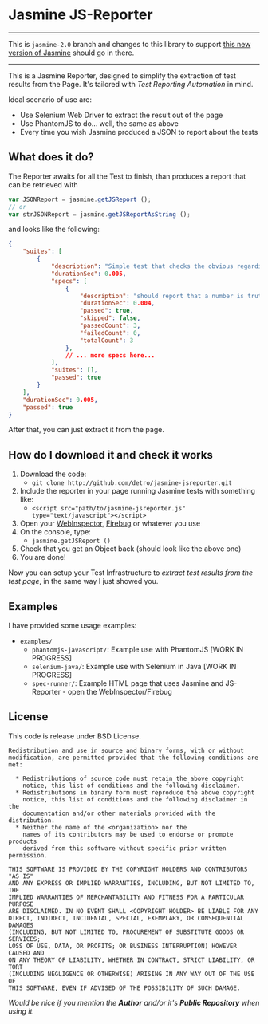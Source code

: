 # Jasmine JS-Reporter

- - -
This is `jasmine-2.0` branch and changes to this library to support
[this new version of Jasmine](http://jasmine.github.io/2.0/introduction.html)
should go in there.
- - -

This is a Jasmine Reporter, designed to simplify the extraction of test results from the Page.
It's tailored with _Test Reporting Automation_ in mind.

Ideal scenario of use are:

* Use Selenium Web Driver to extract the result out of the page
* Use PhantomJS to do... well, the same as above
* Every time you wish Jasmine produced a JSON to report about the tests

## What does it do?

The Reporter awaits for all the Test to finish, than produces a report that can be retrieved with

```javascript
var JSONReport = jasmine.getJSReport ();
// or
var strJSONReport = jasmine.getJSReportAsString ();
```
and looks like the following:

```JSON
{
    "suites": [
        {
            "description": "Simple test that checks the obvious regarding Truthy-ness and Falsy-ness",
            "durationSec": 0.005,
            "specs": [
                {
                    "description": "should report that a number is truthy, if different than '0', falsy otherwise",
                    "durationSec": 0.004,
                    "passed": true,
                    "skipped": false,
                    "passedCount": 3,
                    "failedCount": 0,
                    "totalCount": 3
                },
                // ... more specs here...
            ],
            "suites": [],
            "passed": true
        }
    ],
    "durationSec": 0.005,
    "passed": true
}
```

After that, you can just extract it from the page.

## How do I download it and check it works

1. Download the code:
    * `git clone http://github.com/detro/jasmine-jsreporter.git`
2. Include the reporter in your page running Jasmine tests with something like:
    * `<script src="path/to/jasmine-jsreporter.js" type="text/javascript"></script>`
3. Open your [WebInspector](http://trac.webkit.org/wiki/WebInspector), [Firebug](http://getfirebug.com/) or whatever you use
4. On the console, type:
    * `jasmine.getJSReport ()`
5. Check that you get an Object back (should look like the above one)
6. You are done!

Now you can setup your Test Infrastructure to _extract test results from the test page_, in the same way I just showed you.

## Examples

I have provided some usage examples:

* `examples/`
    * `phantomjs-javascript/`: Example use with PhantomJS [WORK IN PROGRESS]
    * `selenium-java/`: Example use with Selenium in Java [WORK IN PROGRESS]
    * `spec-runner/`: Example HTML page that uses Jasmine and JS-Reporter - open the WebInspector/Firebug

## License

This code is release under BSD License.

```ascii
Redistribution and use in source and binary forms, with or without
modification, are permitted provided that the following conditions are met:

  * Redistributions of source code must retain the above copyright
    notice, this list of conditions and the following disclaimer.
  * Redistributions in binary form must reproduce the above copyright
    notice, this list of conditions and the following disclaimer in the
    documentation and/or other materials provided with the distribution.
  * Neither the name of the <organization> nor the
    names of its contributors may be used to endorse or promote products
    derived from this software without specific prior written permission.

THIS SOFTWARE IS PROVIDED BY THE COPYRIGHT HOLDERS AND CONTRIBUTORS "AS IS"
AND ANY EXPRESS OR IMPLIED WARRANTIES, INCLUDING, BUT NOT LIMITED TO, THE
IMPLIED WARRANTIES OF MERCHANTABILITY AND FITNESS FOR A PARTICULAR PURPOSE
ARE DISCLAIMED. IN NO EVENT SHALL <COPYRIGHT HOLDER> BE LIABLE FOR ANY
DIRECT, INDIRECT, INCIDENTAL, SPECIAL, EXEMPLARY, OR CONSEQUENTIAL DAMAGES
(INCLUDING, BUT NOT LIMITED TO, PROCUREMENT OF SUBSTITUTE GOODS OR SERVICES;
LOSS OF USE, DATA, OR PROFITS; OR BUSINESS INTERRUPTION) HOWEVER CAUSED AND
ON ANY THEORY OF LIABILITY, WHETHER IN CONTRACT, STRICT LIABILITY, OR TORT
(INCLUDING NEGLIGENCE OR OTHERWISE) ARISING IN ANY WAY OUT OF THE USE OF
THIS SOFTWARE, EVEN IF ADVISED OF THE POSSIBILITY OF SUCH DAMAGE.
```

_Would be nice if you mention the **Author** and/or it's **Public Repository** when using it._
